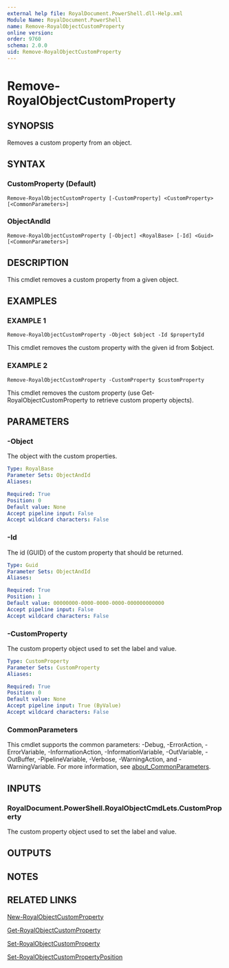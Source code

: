 ```yaml
---
external help file: RoyalDocument.PowerShell.dll-Help.xml
Module Name: RoyalDocument.PowerShell
name: Remove-RoyalObjectCustomProperty
online version:
order: 9760
schema: 2.0.0
uid: Remove-RoyalObjectCustomProperty
---
```


# Remove-RoyalObjectCustomProperty

## SYNOPSIS
Removes a custom property from an object.

## SYNTAX

### CustomProperty (Default)
```
Remove-RoyalObjectCustomProperty [-CustomProperty] <CustomProperty> [<CommonParameters>]
```

### ObjectAndId
```
Remove-RoyalObjectCustomProperty [-Object] <RoyalBase> [-Id] <Guid> [<CommonParameters>]
```

## DESCRIPTION
This cmdlet removes a custom property from a given object.

## EXAMPLES

### EXAMPLE 1
```
Remove-RoyalObjectCustomProperty -Object $object -Id $propertyId
```

This cmdlet removes the custom property with the given id from $object.

### EXAMPLE 2
```
Remove-RoyalObjectCustomProperty -CustomProperty $customProperty
```

This cmdlet removes the custom property (use Get-RoyalObjectCustomProperty to retrieve custom property objects).

## PARAMETERS

### -Object
The object with the custom properties.

```yaml
Type: RoyalBase
Parameter Sets: ObjectAndId
Aliases:

Required: True
Position: 0
Default value: None
Accept pipeline input: False
Accept wildcard characters: False
```

### -Id
The id (GUID) of the custom property that should be returned.

```yaml
Type: Guid
Parameter Sets: ObjectAndId
Aliases:

Required: True
Position: 1
Default value: 00000000-0000-0000-0000-000000000000
Accept pipeline input: False
Accept wildcard characters: False
```

### -CustomProperty
The custom property object used to set the label and value.

```yaml
Type: CustomProperty
Parameter Sets: CustomProperty
Aliases:

Required: True
Position: 0
Default value: None
Accept pipeline input: True (ByValue)
Accept wildcard characters: False
```

### CommonParameters
This cmdlet supports the common parameters: -Debug, -ErrorAction, -ErrorVariable, -InformationAction, -InformationVariable, -OutVariable, -OutBuffer, -PipelineVariable, -Verbose, -WarningAction, and -WarningVariable. For more information, see [about_CommonParameters](http://go.microsoft.com/fwlink/?LinkID=113216).

## INPUTS

### RoyalDocument.PowerShell.RoyalObjectCmdLets.CustomProperty
The custom property object used to set the label and value.

## OUTPUTS

## NOTES

## RELATED LINKS

[New-RoyalObjectCustomProperty]()

[Get-RoyalObjectCustomProperty]()

[Set-RoyalObjectCustomProperty]()

[Set-RoyalObjectCustomPropertyPosition]()

